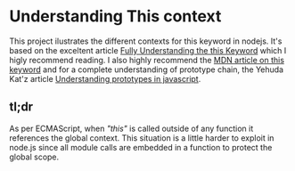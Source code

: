 # Understanding This context

This project ilustrates the different contexts for this keyword in nodejs. It's based on the exceltent article [Fully Understanding the this Keyword](http://net.tutsplus.com/tutorials/javascript-ajax/fully-understanding-the-this-keyword/) which I higly recommend reading. I also highly recommend the [MDN article on this keyword](https://developer.mozilla.org/en-US/docs/JavaScript/Reference/Operators/this)  and for a complete understanding of prototype chain, the Yehuda Kat'z article [Understanding prototypes in javascript](http://yehudakatz.com/2011/08/12/understanding-prototypes-in-javascript/).

## tl;dr

As per ECMAScript, when _"this"_ is called outside of any function it references the global context. This situation is a little harder to exploit in node.js since all module calls are embedded in a function to protect the global scope.

